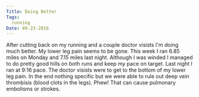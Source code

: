 ```yaml
---
Title: Doing Better
Tags:
  running
Date: 09-23-2016
---
```


After cutting back on my running and a couple doctor visists I'm doing much better.  My lower leg pain seems to be gone.  This week I ran 6.85 miles on Monday and 7.15 miles last night.  Although I was winded I managed to do pretty good hills on both runs and keep my pace on target.  Last night I ran at 9:16 pace.
The doctor visists were to get to the bottom of my lower leg pain.  In the end nothing specific but we were able to rule out deep vein thrombisis (blood clots in the legs).  Phew!  That can cause pulmonary embolisms or strokes.

